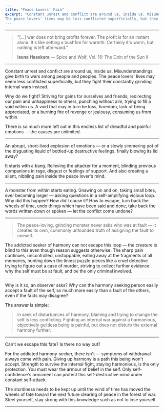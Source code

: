 ```yaml
---
title: "Peace Lovers' Pain"
excerpt: "Constant unrest and conflict are around us, inside us. Misunderstandings give birth to wars among people and peoples,
The peace lovers' lives may be less conflicted superficially, but they fight their constantly grinding internal wars instead."
---
```


---
> "[...] war does not bring profits forever. The profit is for an instant alone.
> It's like setting a bushfire for warmth. Certainly it's warm, but nothing is left afterward.”
> <footer><strong>Isuna Hasekura</strong> &mdash; Spice and Wolf, Vol. 16: The Coin of the Sun II</footer>

---

Constant unrest and conflict are around us, inside us. Misunderstandings give birth to wars among people and peoples.
The peace lovers' lives may seem less conflicted superficially, but they fight their constantly grinding internal wars instead. 

Why do we fight? Striving for gains for ourselves and friends, redirecting our pain and unhappiness to others,
punching without aim, trying to fill a void within us. A void that may in turn be loss, boredom, lack of being appreciated,
or a burning fire of revenge or jealousy, consuming us from within.

There is so much more left out in this endless list of dreadful and painful emotions — the causes are unlimited. 

---

An abrupt, short-lived explosion of emotions — or a slowly simmering pot of the disgusting liquid of bottled-up destructive feelings, 
finally blowing its lid away? 

It starts with a bang. Relieving the attacker for a moment, blinding previous companions in rage, disgust or feelings of support. 
And also creating a silent, nibbling pain inside the peace lover's mind. 

---

A monster from within starts eating. Gnawing on and on, taking small bites, ever becoming larger —
asking questions in a self-amplifying vicious loop. Why did this happen? How did I cause it? 
How to escape, turn back the wheels of time, undo things which have been said and done, take back the words written down or spoken —
let the conflict come undone? 

---

> The peace-loving, grinding monster never asks who was at fault — it creates its own, commonly unfounded truth of assigning the fault to oneself. 

The addicted seeker of harmony can not escape this loop — the creature is blind to this even though reason suggests otherwise. 
The sharp pain continues, uncontrolled, unstoppable, eating away at the fragments of all memories,
hunting down the tiniest puzzle pieces like a cruel detective trying to figure out a case of murder,
striving to collect further evidence why the self must be at fault, and be the only criminal involved. 

---

Why is it so, an observer asks? Why can the harmony seeking person easily accept a fault of the self,
so much more easily than a fault of the others, even if the facts may disagree? 

The answer is simple:

> In seek of disturbances of harmony, blaming and trying to change the self is less conflicting.
> Fighting an internal war against a harmonious, objectively guiltless being is painful, but does not disturb the external harmony further.

---

Can't we escape this fate? Is there no way out? 

For the addicted harmony-seeker, there isn't — symptoms of withdrawal always come with pain. Giving up harmony is a path this being won't accept. 
Strength to survive the internal fight, staying harmonious, is the only protection. You must wear the armour of belief in the self. 
Only self-confidence's armament can protect this self-destructive mind under constant self-attack. 

The sturdiness needs to be kept up until the wind of time has moved the wheels of fate toward the next future clearing of peace in the forest of war. 
Steel yourself, stay strong with this knowledge such as not to lose yourself. 

---
